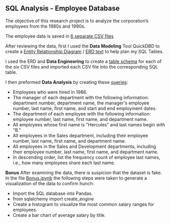 ## SQL Analysis - Employee Database
The objective of this research project is to analyze the corporation’s employees from the 1980s and 1990s. 

The employee data is saved in [6 separate CSV files]( EmployeeSQL/data)

After reviewing the data, first I used the **Data Modeling** Tool QuickDBD to create a [Entity Relationship Diagram](EmployeeSQL/01_ERD.png) / [ERD text](EmployeeSQL/01_ERD.txt) to help plan my SQL Tables. 

I used the ERD and **Data Engineering** to create a [table schema](EmployeeSQL/02_table_schemata.sql) for each of the six CSV files and imported each CSV file into the corresponding SQL table. 

I then preformed **Data Analysis** by creating these [queries](EmployeeSQL/03_queries.sql):
-	Employees who were hired in 1986.
-	The manager of each department with the following information: department number, department name, the manager's employee number, last name, first name, and start and end employment dates.
-	The department of each employee with the following information: employee number, last name, first name, and department name.
-	All employees whose first name is "Hercules" and last names begin with "B."
-	All employees in the Sales department, including their employee number, last name, first name, and department name.
-	All employees in the Sales and Development departments, including their employee number, last name, first name, and department name.
-	In descending order, list the frequency count of employee last names, i.e., how many employees share each last name.

**Bonus**
After examining the data, there is suspicion that the dataset is fake. In the file [Bonus.ipynb](EmployeeSQL/04_Bonus.ipynb)
the following steps were taken to generate a visualization of the data to confirm hunch:
-	Import the SQL database into Pandas.
-	from sqlalchemy import create_engine
-	Create a histogram to visualize the most common salary ranges for employees.
-	Create a bar chart of average salary by title.
